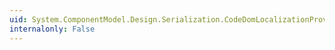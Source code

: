 ```yaml
---
uid: System.ComponentModel.Design.Serialization.CodeDomLocalizationProvider.System#ComponentModel#Design#Serialization#IDesignerSerializationProvider#GetSerializer(System.ComponentModel.Design.Serialization.IDesignerSerializationManager,System.Object,System.Type,System.Type)
internalonly: False
---
```

